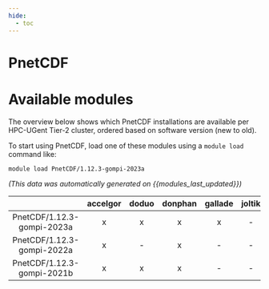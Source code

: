 ```yaml
---
hide:
  - toc
---
```


PnetCDF
=======

# Available modules


The overview below shows which PnetCDF installations are available per HPC-UGent Tier-2 cluster, ordered based on software version (new to old).

To start using PnetCDF, load one of these modules using a `module load` command like:

```shell
module load PnetCDF/1.12.3-gompi-2023a
```

*(This data was automatically generated on {{modules_last_updated}})*  

| |accelgor|doduo|donphan|gallade|joltik|shinx|skitty|
| :---: | :---: | :---: | :---: | :---: | :---: | :---: | :---: |
|PnetCDF/1.12.3-gompi-2023a|x|x|x|x|-|x|x|
|PnetCDF/1.12.3-gompi-2022a|x|-|x|-|-|-|-|
|PnetCDF/1.12.3-gompi-2021b|x|x|x|-|-|-|-|
